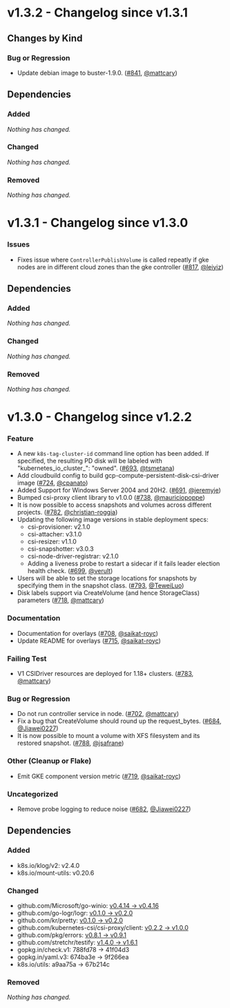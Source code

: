# v1.3.2 - Changelog since v1.3.1

## Changes by Kind

### Bug or Regression

- Update debian image to buster-1.9.0. ([#841](https://github.com/kubernetes-sigs/gcp-compute-persistent-disk-csi-driver/pull/841), [@mattcary](https://github.com/mattcary))

## Dependencies

### Added
_Nothing has changed._

### Changed
_Nothing has changed._

### Removed
_Nothing has changed._

# v1.3.1 - Changelog since v1.3.0

### Issues

- Fixes issue where `ControllerPublishVolume` is called repeatly if gke nodes are in different cloud zones than the gke controller ([#817](https://github.com/kubernetes-sigs/gcp-compute-persistent-disk-csi-driver/pull/817), [@leiyiz](https://github.com/leiyiz))

## Dependencies

### Added
_Nothing has changed._

### Changed
_Nothing has changed._

### Removed
_Nothing has changed._

# v1.3.0 - Changelog since v1.2.2

### Feature

- A new `k8s-tag-cluster-id` command line option has been added. If specified, the resulting PD disk will be labeled with "kubernetes_io_cluster_<cluster ID>": "owned". ([#693](https://github.com/kubernetes-sigs/gcp-compute-persistent-disk-csi-driver/pull/693), [@tsmetana](https://github.com/tsmetana))
- Add cloudbuild config to build gcp-compute-persistent-disk-csi-driver image ([#724](https://github.com/kubernetes-sigs/gcp-compute-persistent-disk-csi-driver/pull/724), [@cpanato](https://github.com/cpanato))
- Added Support for Windows Server 2004 and 20H2. ([#691](https://github.com/kubernetes-sigs/gcp-compute-persistent-disk-csi-driver/pull/691), [@jeremyje](https://github.com/jeremyje))
- Bumped csi-proxy client library to v1.0.0 ([#738](https://github.com/kubernetes-sigs/gcp-compute-persistent-disk-csi-driver/pull/738), [@mauriciopoppe](https://github.com/mauriciopoppe))
- It is now possible to access snapshots and volumes across different projects. ([#782](https://github.com/kubernetes-sigs/gcp-compute-persistent-disk-csi-driver/pull/782), [@christian-roggia](https://github.com/christian-roggia))
- Updating the following image versions in stable deployment specs:
  - csi-provisioner: v2.1.0
  - csi-attacher: v3.1.0
  - csi-resizer: v1.1.0
  - csi-snapshotter: v3.0.3
  - csi-node-driver-registrar: v2.1.0
  - Adding a liveness probe to restart a sidecar if it fails leader election health check. ([#699](https://github.com/kubernetes-sigs/gcp-compute-persistent-disk-csi-driver/pull/699), [@verult](https://github.com/verult))
- Users will be able to set the storage locations for snapshots by specifying them in the snapshot class. ([#793](https://github.com/kubernetes-sigs/gcp-compute-persistent-disk-csi-driver/pull/793), [@TeweiLuo](https://github.com/TeweiLuo))
- Disk labels support via CreateVolume (and hence StorageClass) parameters ([#718](https://github.com/kubernetes-sigs/gcp-compute-persistent-disk-csi-driver/pull/718), [@mattcary](https://github.com/mattcary))

### Documentation

- Documentation for overlays ([#708](https://github.com/kubernetes-sigs/gcp-compute-persistent-disk-csi-driver/pull/708), [@saikat-royc](https://github.com/saikat-royc))
- Update README for overlays ([#715](https://github.com/kubernetes-sigs/gcp-compute-persistent-disk-csi-driver/pull/715), [@saikat-royc](https://github.com/saikat-royc))

### Failing Test

- V1 CSIDriver resources are deployed for 1.18+ clusters. ([#783](https://github.com/kubernetes-sigs/gcp-compute-persistent-disk-csi-driver/pull/783), [@mattcary](https://github.com/mattcary))

### Bug or Regression

- Do not run controller service in node. ([#702](https://github.com/kubernetes-sigs/gcp-compute-persistent-disk-csi-driver/pull/702), [@mattcary](https://github.com/mattcary))
- Fix a bug that CreateVolume should round up the request_bytes. ([#684](https://github.com/kubernetes-sigs/gcp-compute-persistent-disk-csi-driver/pull/684), [@Jiawei0227](https://github.com/Jiawei0227))
- It is now possible to mount a volume with XFS filesystem and its restored snapshot. ([#788](https://github.com/kubernetes-sigs/gcp-compute-persistent-disk-csi-driver/pull/788), [@jsafrane](https://github.com/jsafrane))

### Other (Cleanup or Flake)

- Emit GKE component version metric ([#719](https://github.com/kubernetes-sigs/gcp-compute-persistent-disk-csi-driver/pull/719), [@saikat-royc](https://github.com/saikat-royc))

### Uncategorized

- Remove probe logging to reduce noise ([#682](https://github.com/kubernetes-sigs/gcp-compute-persistent-disk-csi-driver/pull/682), [@Jiawei0227](https://github.com/Jiawei0227))

## Dependencies

### Added
- k8s.io/klog/v2: v2.4.0
- k8s.io/mount-utils: v0.20.6

### Changed
- github.com/Microsoft/go-winio: [v0.4.14 → v0.4.16](https://github.com/Microsoft/go-winio/compare/v0.4.14...v0.4.16)
- github.com/go-logr/logr: [v0.1.0 → v0.2.0](https://github.com/go-logr/logr/compare/v0.1.0...v0.2.0)
- github.com/kr/pretty: [v0.1.0 → v0.2.0](https://github.com/kr/pretty/compare/v0.1.0...v0.2.0)
- github.com/kubernetes-csi/csi-proxy/client: [v0.2.2 → v1.0.0](https://github.com/kubernetes-csi/csi-proxy/client/compare/v0.2.2...v1.0.0)
- github.com/pkg/errors: [v0.8.1 → v0.9.1](https://github.com/pkg/errors/compare/v0.8.1...v0.9.1)
- github.com/stretchr/testify: [v1.4.0 → v1.6.1](https://github.com/stretchr/testify/compare/v1.4.0...v1.6.1)
- gopkg.in/check.v1: 788fd78 → 41f04d3
- gopkg.in/yaml.v3: 674ba3e → 9f266ea
- k8s.io/utils: a9aa75a → 67b214c

### Removed
_Nothing has changed._
